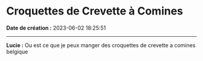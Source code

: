 # Croquettes de Crevette à Comines

**Date de création :** 2023-06-02 18:25:51

---

**Lucie :**
Ou est ce que je peux manger des croquettes de crevette a comines belgique
